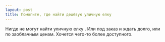 ```yaml
---
layout: post 
title: Помогите, где найти дешёвую уличную елку 
--- 
```

Нигде не могут найти уличную елку . Или под заказ и ждать долго, или по заоблачным ценам. Хочется чего-то более доступного.
